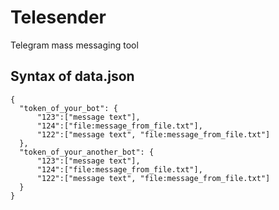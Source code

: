 # Telesender
Telegram mass messaging tool

## Syntax of data.json

```
{
  "token_of_your_bot": {
      "123":["message text"],
      "124":["file:message_from_file.txt"],
      "122":["message text", "file:message_from_file.txt"]
  },
  "token_of_your_another_bot": {
      "123":["message text"],
      "124":["file:message_from_file.txt"],
      "122":["message text", "file:message_from_file.txt"]
  }
}
```
